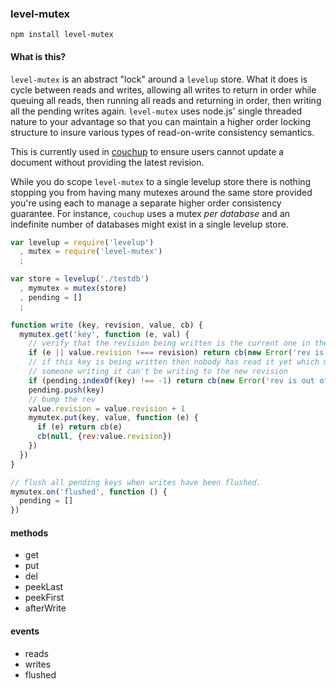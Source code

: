 ### level-mutex

`npm install level-mutex`

#### What is this?

`level-mutex` is an abstract "lock" around a `levelup` store. What it does is cycle between reads and writes, allowing all writes to return in order while queuing all reads, then running all reads and returning in order, then writing all the pending writes again. `level-mutex` uses node.js' single threaded nature to your advantage so that you can maintain a higher order locking structure to insure various types of read-on-write consistency semantics.

This is currently used in [couchup](http://github.com/mikeal/couchup) to ensure users cannot update a document without providing the latest revision.

While you do scope `level-mutex` to a single levelup store there is nothing stopping you from having many mutexes around the same store provided you're using each to manage a separate higher order consistency guarantee. For instance, `couchup` uses a mutex *per database* and an indefinite number of databases might exist in a single levelup store.

```javascript
var levelup = require('levelup')
  , mutex = require('level-mutex')
  ;

var store = levelup('./testdb')
  , mymutex = mutex(store)
  , pending = []
  ;

function write (key, revision, value, cb) {
  mymutex.get('key', function (e, val) {
    // verify that the revision being written is the current one in the database
    if (e || value.revision !=== revision) return cb(new Error('rev is out of date'))
    // if this key is being written then nobody has read it yet which means
    // someone writing it can't be writing to the new revision
    if (pending.indexOf(key) !== -1) return cb(new Error('rev is out of date'))
    pending.push(key)
    // bump the rev
    value.revision = value.revision + 1
    mymutex.put(key, value, function (e) {
      if (e) return cb(e)
      cb(null, {rev:value.revision})
    })
  })
}

// flush all pending keys when writes have been flushed.
mymutex.on('flushed', function () {
  pending = []
})
```

#### methods

* get
* put
* del
* peekLast
* peekFirst
* afterWrite


#### events

* reads
* writes
* flushed